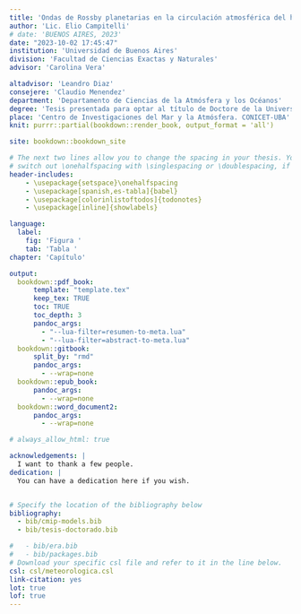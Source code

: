 ```yaml
---
title: 'Ondas de Rossby planetarias en la circulación atmosférica del hemisferio sur y su influencia en Sudamérica'
author: 'Lic. Elio Campitelli'
# date: 'BUENOS AIRES, 2023'
date: "2023-10-02 17:45:47"
institution: 'Universidad de Buenos Aires'
division: 'Facultad de Ciencias Exactas y Naturales'
advisor: 'Carolina Vera'

altadvisor: 'Leandro Diaz'
consejere: 'Claudio Menendez'
department: 'Departamento de Ciencias de la Atmósfera y los Océanos'
degree: 'Tesis presentada para optar al título de Doctore de la Universidad de Buenos Aires en el Área de Ciencias de la Atmósfera y los Océanos'
place: 'Centro de Investigaciones del Mar y la Atmósfera. CONICET-UBA'
knit: purrr::partial(bookdown::render_book, output_format = 'all')

site: bookdown::bookdown_site

# The next two lines allow you to change the spacing in your thesis. You can 
# switch out \onehalfspacing with \singlespacing or \doublespacing, if desired.
header-includes:
    - \usepackage{setspace}\onehalfspacing
    - \usepackage[spanish,es-tabla]{babel}
    - \usepackage[colorinlistoftodos]{todonotes}
    - \usepackage[inline]{showlabels}

language:
  label:
    fig: 'Figura '
    tab: 'Tabla '
chapter: 'Capítulo'

output:
  bookdown::pdf_book:
      template: "template.tex"
      keep_tex: TRUE
      toc: TRUE
      toc_depth: 3
      pandoc_args:
        - "--lua-filter=resumen-to-meta.lua"
        - "--lua-filter=abstract-to-meta.lua"
  bookdown::gitbook:
      split_by: "rmd"
      pandoc_args:
        - --wrap=none
  bookdown::epub_book: 
      pandoc_args:
        - --wrap=none  
  bookdown::word_document2: 
      pandoc_args:
        - --wrap=none  

# always_allow_html: true

acknowledgements: |
  I want to thank a few people.
dedication: |
  You can have a dedication here if you wish. 


# Specify the location of the bibliography below
bibliography:
  - bib/cmip-models.bib
  - bib/tesis-doctorado.bib

#   - bib/era.bib
#   - bib/packages.bib
# Download your specific csl file and refer to it in the line below.
csl: csl/meteorologica.csl
link-citation: yes
lot: true
lof: true
---
```


<!-- Required to number equations in HTML files -->
<script type="text/x-mathjax-config">
MathJax.Hub.Config({
  TeX: { equationNumbers: { autoNumber: "AMS" } }
});
</script>
